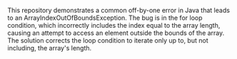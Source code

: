 This repository demonstrates a common off-by-one error in Java that leads to an ArrayIndexOutOfBoundsException. The bug is in the for loop condition, which incorrectly includes the index equal to the array length, causing an attempt to access an element outside the bounds of the array.  The solution corrects the loop condition to iterate only up to, but not including, the array's length.